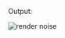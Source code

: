 Output:

![render noise](https://user-images.githubusercontent.com/55328883/153347903-2d8b0a74-43a5-47e7-b7de-6941aff654bb.png)
